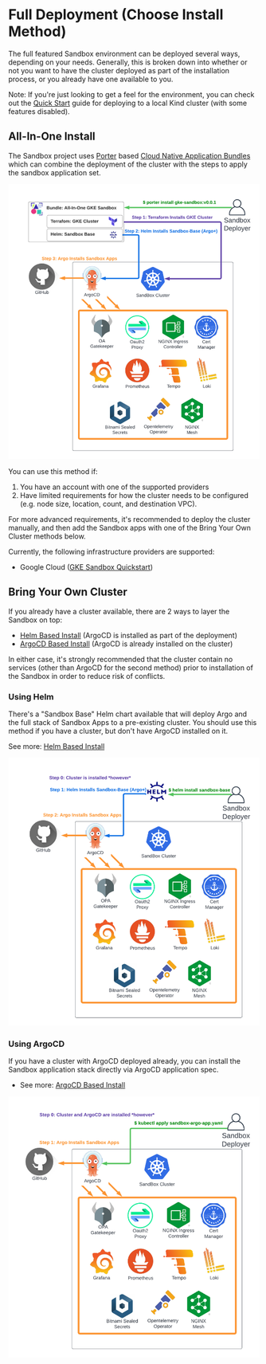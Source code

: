 # Full Deployment (Choose Install Method)

The full featured Sandbox environment can be deployed several ways, depending on your needs.
Generally, this is broken down into whether or not you want to have the cluster deployed as part
of the installation process, or you already have one available to you.

Note: If you're just looking to get a feel for the environment, you can check out the [Quick Start](quick-start.md) guide
for deploying to a local Kind cluster (with some features disabled).

## All-In-One Install

The Sandbox project uses [Porter](https://porter.sh/) based [Cloud Native Application Bundles](https://cnab.io/)
which can combine the deployment of the cluster with the steps to apply the sandbox application set.

![All In One Deploy](../img/sandbox-all-in-one-gke.png)

You can use this method if:

1. You have an account with one of the supported providers
2. Have limited requirements for how the cluster needs to be configured (e.g. node size, location, count, and destination VPC).

For more advanced requirements, it's recommended to deploy the cluster manually, and then add the Sandbox apps with one of the
Bring Your Own Cluster methods below.

Currently, the following infrastructure providers are supported:

* Google Cloud ([GKE Sandbox Quickstart](all-in-one-gke.md))

## Bring Your Own Cluster

If you already have a cluster available, there are 2 ways to layer the Sandbox on top:

* [Helm Based Install](byoc-helm.md) (ArgoCD is installed as part of the deployment)
* [ArgoCD Based Install](byoc-argocd.md) (ArgoCD is already installed on the cluster)

In either case, it's strongly recommended that the cluster contain no services
(other than ArgoCD for the second method) prior to installation of the Sandbox in order to reduce risk of conflicts.

### Using Helm
There's a "Sandbox Base" Helm chart available that will deploy Argo and the full stack of Sandbox Apps to
a pre-existing cluster. You should use this method if you have a cluster, but don't have ArgoCD installed on it.

See more: [Helm Based Install](byoc-helm.md)

![Bring Your Own Cluster Deploy](../img/sandbox-byoc-helm.png)


### Using ArgoCD
If you have a cluster with ArgoCD deployed already, you can install the Sandbox application stack directly
via ArgoCD application spec.

* See more: [ArgoCD Based Install](byoc-argocd.md)

![Bring Your Own Cluster Deploy - ArgoCD](../img/sandbox-byoc-argo.png)

